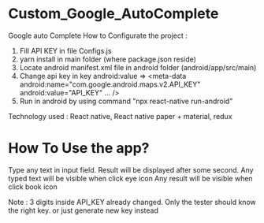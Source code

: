 # Custom_Google_AutoComplete

Google auto Complete
How to Configurate the project :
1. Fill API KEY in file Configs.js
2. yarn install in main folder (where package.json reside)
3. Locate android manifest.xml file in android folder (android/app/src/main)
4. Change api key in key android:value => <meta-data
    android:name="com.google.android.maps.v2.API_KEY" android:value="API_KEY" ... />
5. Run in android by using command "npx react-native run-android"

Technology used : React native, React native paper + material, redux

# How To Use the app?
Type any text in input field. Result will be displayed after some second.
Any typed text will be visible when click eye icon
Any result will be visible when click book icon

Note : 3 digits inside API_KEY already changed. Only the tester should know the right key. or just generate new key instead
